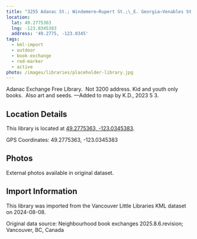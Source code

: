 ```yaml
---
title: "3255 Adanac St.; Windemere—Rupert St.;\_E. Georgia—Venables St."
location:
  lat: 49.2775363
  lng: -123.0345383
  address: '49.2775, -123.0345'
tags:
  - kml-import
  - outdoor
  - book-exchange
  - red-marker
  - active
photo: /images/libraries/placeholder-library.jpg
---
```

Adanac Exchange Free LIbrary. 
Not 3200 address.
Kid and youth only books.  Also art and seeds.
—Added to map by K.D., 2023 5 3.  

## Location Details

This library is located at [49.2775363, -123.0345383](https://www.google.com/maps?q=49.2775363,-123.0345383).

GPS Coordinates: 49.2775363, -123.0345383

## Photos

External photos available in original dataset.

## Import Information

This library was imported from the Vancouver Little Libraries KML dataset on 2024-08-08.

Original data source: Neighbourhood book exchanges 2025.8.6.revision; Vancouver, BC, Canada
